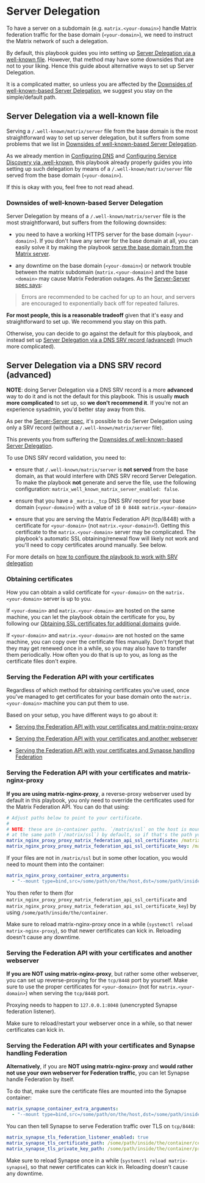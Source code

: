 # Server Delegation

To have a server on a subdomain (e.g. `matrix.<your-domain>`) handle Matrix federation traffic for the base domain (`<your-domain>`), we need to instruct the Matrix network of such a delegation.

By default, this playbook guides you into setting up [Server Delegation via a well-known file](#server-delegation-via-a-well-known-file).
However, that method may have some downsides that are not to your liking. Hence this guide about alternative ways to set up Server Delegation.

It is a complicated matter, so unless you are affected by the [Downsides of well-known-based Server Delegation](#downsides-of-well-known-based-server-delegation), we suggest you stay on the simple/default path.


## Server Delegation via a well-known file

Serving a `/.well-known/matrix/server` file from the base domain is the most straightforward way to set up server delegation, but it suffers from some problems that we list in [Downsides of well-known-based Server Delegation](#downsides-of-well-known-based-server-delegation).

As we already mention in [Configuring DNS](configuring-dns.md) and [Configuring Service Discovery via .well-known](configuring-well-known.md),
this playbook already properly guides you into setting up such delegation by means of a `/.well-known/matrix/server` file served from the base domain (`<your-domain>`).

If this is okay with you, feel free to not read ahead.


### Downsides of well-known-based Server Delegation

Server Delegation by means of a `/.well-known/matrix/server` file is the most straightforward, but suffers from the following downsides:

- you need to have a working HTTPS server for the base domain (`<your-domain>`). If you don't have any server for the base domain at all, you can easily solve it by making the playbook [serve the base domain from the Matrix server](configuring-playbook-base-domain-serving.md).

- any downtime on the base domain (`<your-domain>`) or network trouble between the matrix subdomain (`matrix.<your-domain>`) and the base `<domain>` may cause Matrix Federation outages. As the [Server-Server spec says](https://matrix.org/docs/spec/server_server/r0.1.0.html#server-discovery):

> Errors are recommended to be cached for up to an hour, and servers are encouraged to exponentially back off for repeated failures.

**For most people, this is a reasonable tradeoff** given that it's easy and straightforward to set up. We recommend you stay on this path.

Otherwise, you can decide to go against the default for this playbook, and instead set up [Server Delegation via a DNS SRV record (advanced)](#server-delegation-via-a-dns-srv-record-advanced) (much more complicated).


## Server Delegation via a DNS SRV record (advanced)

**NOTE**: doing Server Delegation via a DNS SRV record is a more **advanced** way to do it and is not the default for this playbook. This is usually **much more complicated** to set up, so **we don't recommend it**. If you're not an experience sysadmin, you'd better stay away from this.

As per the [Server-Server spec](https://matrix.org/docs/spec/server_server/r0.1.0.html#server-discovery), it's possible to do Server Delegation using only a SRV record (without a `/.well-known/matrix/server` file).

This prevents you from suffering the [Downsides of well-known-based Server Delegation](#downsides-of-well-known-based-server-delegation).

To use DNS SRV record validation, you need to:

- ensure that `/.well-known/matrix/server` is **not served** from the base domain, as that would interfere with DNS SRV record Server Delegation. To make the playbook **not** generate and serve the file, use the following configuration: `matrix_well_known_matrix_server_enabled: false`.

- ensure that you have a `_matrix._tcp` DNS SRV record for your base domain (`<your-domain>`) with a value of `10 0 8448 matrix.<your-domain>`

- ensure that you are serving the Matrix Federation API (tcp/8448) with a certificate for `<your-domain>` (not `matrix.<your-domain>`!). Getting this certificate to the `matrix.<your-domain>` server may be complicated. The playbook's automatic SSL obtaining/renewal flow will likely not work and you'll need to copy certificates around manually. See below.

For more details on [how to configure the playbook to work with SRV delegation](howto-srv-server-delegation.md)

### Obtaining certificates

How you can obtain a valid certificate for `<your-domain>` on the `matrix.<your-domain>` server is up to you.

If `<your-domain>` and `matrix.<your-domain>` are hosted on the same machine, you can let the playbook obtain the certificate for you, by following our [Obtaining SSL certificates for additional domains](configuring-playbook-ssl-certificates.md#obtaining-ssl-certificates-for-additional-domains) guide.

If `<your-domain>` and `matrix.<your-domain>` are not hosted on the same machine, you can copy over the certificate files manually.
Don't forget that they may get renewed once in a while, so you may also have to transfer them periodically. How often you do that is up to you, as long as the certificate files don't expire.


### Serving the Federation API with your certificates

Regardless of which method for obtaining certificates you've used, once you've managed to get certificates for your base domain onto the `matrix.<your-domain>` machine you can put them to use.

Based on your setup, you have different ways to go about it:

- [Serving the Federation API with your certificates and matrix-nginx-proxy](#serving-the-federation-api-with-your-certificates-and-matrix-nginx-proxy)

- [Serving the Federation API with your certificates and another webserver](#serving-the-federation-api-with-your-certificates-and-another-webserver)

- [Serving the Federation API with your certificates and Synapse handling Federation](#serving-the-federation-api-with-your-certificates-and-synapse-handling-federation)


### Serving the Federation API with your certificates and matrix-nginx-proxy

**If you are using matrix-nginx-proxy**, a reverse-proxy webserver used by default in this playbook, you only need to override the certificates used for the Matrix Federation API. You can do that using:

```yaml
# Adjust paths below to point to your certificate.
#
# NOTE: these are in-container paths. `/matrix/ssl` on the host is mounted into the container
# at the same path (`/matrix/ssl`) by default, so if that's the path you need, it would be seamless.
matrix_nginx_proxy_proxy_matrix_federation_api_ssl_certificate: /matrix/ssl/config/live/<your-domain>/fullchain.pem
matrix_nginx_proxy_proxy_matrix_federation_api_ssl_certificate_key: /matrix/ssl/config/live/<your-domain>/privkey.pem
```

If your files are not in `/matrix/ssl` but in some other location, you would need to mount them into the container:

```yaml
matrix_nginx_proxy_container_extra_arguments:
  - "--mount type=bind,src=/some/path/on/the/host,dst=/some/path/inside/the/container,ro"
```

You then refer to them (for `matrix_nginx_proxy_proxy_matrix_federation_api_ssl_certificate` and `matrix_nginx_proxy_proxy_matrix_federation_api_ssl_certificate_key`) by using `/some/path/inside/the/container`.

Make sure to reload matrix-nginx-proxy once in a while (`systemctl reload matrix-nginx-proxy`), so that newer certificates can kick in.
Reloading doesn't cause any downtime.


### Serving the Federation API with your certificates and another webserver

**If you are NOT using matrix-nginx-proxy**, but rather some other webserver, you can set up reverse-proxying for the `tcp/8448` port by yourself.
Make sure to use the proper certificates for `<your-domain>` (not for `matrix.<your-domain>`) when serving the `tcp/8448` port.

Proxying needs to happen to `127.0.0.1:8048` (unencrypted Synapse federation listener).

Make sure to reload/restart your webserver once in a while, so that newer certificates can kick in.


### Serving the Federation API with your certificates and Synapse handling Federation

**Alternatively**, if you are **NOT using matrix-nginx-proxy** and **would rather not use your own webserver for Federation traffic**, you can let Synapse handle Federation by itself.

To do that, make sure the certificate files are mounted into the Synapse container:

```yaml
matrix_synapse_container_extra_arguments:
  - "--mount type=bind,src=/some/path/on/the/host,dst=/some/path/inside/the/container,ro"
```

You can then tell Synapse to serve Federation traffic over TLS on `tcp/8448`:

```yaml
matrix_synapse_tls_federation_listener_enabled: true
matrix_synapse_tls_certificate_path: /some/path/inside/the/container/certificate.crt
matrix_synapse_tls_private_key_path: /some/path/inside/the/container/private.key
```

Make sure to reload Synapse once in a while (`systemctl reload matrix-synapse`), so that newer certificates can kick in.
Reloading doesn't cause any downtime.

